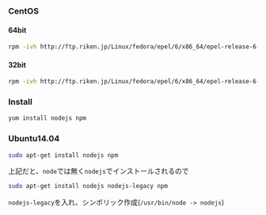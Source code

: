 ### CentOS

#### 64bit
```bash
rpm -ivh http://ftp.riken.jp/Linux/fedora/epel/6/x86_64/epel-release-6-8.noarch.rpm
```

#### 32bit
```bash
rpm -ivh http://ftp.riken.jp/Linux/fedora/epel/6/x86_64/epel-release-6-8.noarch.rpm
```

### Install
```bash
yum install nodejs npm
```

### Ubuntu14.04
```bash
sudo apt-get install nodejs npm
```
上記だと、`node`では無く`nodejs`でインストールされるので
```bash
sudo apt-get install nodejs nodejs-legacy npm
```
`nodejs-legacy`を入れ、シンボリック作成(`/usr/bin/node -> nodejs`)
